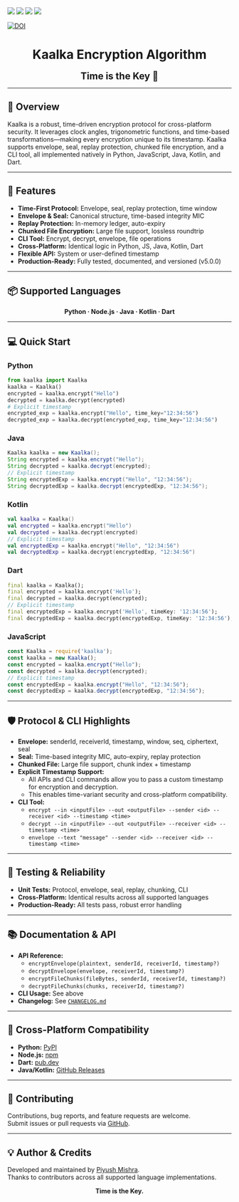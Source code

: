 <div align="center>
  <img src="https://img.shields.io/badge/python-3670A0?style=for-the-badge&logo=python&logoColor=ffdd54">
  <img src="https://img.shields.io/badge/node.js-6DA55F?style=for-the-badge&logo=node.js&logoColor=white">
  <img src="https://img.shields.io/badge/java-%23ED8B00.svg?style=for-the-badge&logo=openjdk&logoColor=white">
  <img src="https://img.shields.io/badge/kotlin-%237F52FF.svg?style=for-the-badge&logo=kotlin&logoColor=white">
  <img src="https://img.shields.io/badge/dart-%230175C2.svg?style=for-the-badge&logo=dart&logoColor=white">
</div>

<a href="https://doi.org/10.5281/zenodo.8170382"><img src="https://zenodo.org/badge/DOI/10.5281/zenodo.8170382.svg" alt="DOI"></a>

# <div align="center">Kaalka Encryption Algorithm</div>

<div align="center">
  <b style="font-size:1.5em;">Time is the Key 🔑</b>
  <br>
  <!-- <img src="https://user-images.githubusercontent.com/25122299/273370073-7e2e2e2e-7e2e-4e2e-8e2e-7e2e2e2e2e2e.png" width="120"/> -->
</div>

---

## 🌟 Overview
Kaalka is a robust, time-driven encryption protocol for cross-platform security. It leverages clock angles, trigonometric functions, and time-based transformations—making every encryption unique to its timestamp. Kaalka supports envelope, seal, replay protection, chunked file encryption, and a CLI tool, all implemented natively in Python, JavaScript, Java, Kotlin, and Dart.

---

## 🚀 Features
- **Time-First Protocol:** Envelope, seal, replay protection, time window
- **Envelope & Seal:** Canonical structure, time-based integrity MIC
- **Replay Protection:** In-memory ledger, auto-expiry
- **Chunked File Encryption:** Large file support, lossless roundtrip
- **CLI Tool:** Encrypt, decrypt, envelope, file operations
- **Cross-Platform:** Identical logic in Python, JS, Java, Kotlin, Dart
- **Flexible API:** System or user-defined timestamp
- **Production-Ready:** Fully tested, documented, and versioned (v5.0.0)

---

## 📦 Supported Languages
<div align="center">
  <b>Python · Node.js · Java · Kotlin · Dart</b>
</div>

---

## 💻 Quick Start

### Python
```python
from kaalka import Kaalka
kaalka = Kaalka()
encrypted = kaalka.encrypt("Hello")
decrypted = kaalka.decrypt(encrypted)
# Explicit timestamp
encrypted_exp = kaalka.encrypt("Hello", time_key="12:34:56")
decrypted_exp = kaalka.decrypt(encrypted_exp, time_key="12:34:56")
```

### Java
```java
Kaalka kaalka = new Kaalka();
String encrypted = kaalka.encrypt("Hello");
String decrypted = kaalka.decrypt(encrypted);
// Explicit timestamp
String encryptedExp = kaalka.encrypt("Hello", "12:34:56");
String decryptedExp = kaalka.decrypt(encryptedExp, "12:34:56");
```

### Kotlin
```kotlin
val kaalka = Kaalka()
val encrypted = kaalka.encrypt("Hello")
val decrypted = kaalka.decrypt(encrypted)
// Explicit timestamp
val encryptedExp = kaalka.encrypt("Hello", "12:34:56")
val decryptedExp = kaalka.decrypt(encryptedExp, "12:34:56")
```

### Dart
```dart
final kaalka = Kaalka();
final encrypted = kaalka.encrypt('Hello');
final decrypted = kaalka.decrypt(encrypted);
// Explicit timestamp
final encryptedExp = kaalka.encrypt('Hello', timeKey: '12:34:56');
final decryptedExp = kaalka.decrypt(encryptedExp, timeKey: '12:34:56');
```

### JavaScript
```js
const Kaalka = require('kaalka');
const kaalka = new Kaalka();
const encrypted = kaalka.encrypt("Hello");
const decrypted = kaalka.decrypt(encrypted);
// Explicit timestamp
const encryptedExp = kaalka.encrypt("Hello", "12:34:56");
const decryptedExp = kaalka.decrypt(encryptedExp, "12:34:56");
```

---

## 🛡️ Protocol & CLI Highlights
- **Envelope:** senderId, receiverId, timestamp, window, seq, ciphertext, seal
- **Seal:** Time-based integrity MIC, auto-expiry, replay protection
- **Chunked File:** Large file support, chunk index + timestamp
- **Explicit Timestamp Support:**
  - All APIs and CLI commands allow you to pass a custom timestamp for encryption and decryption.
  - This enables time-variant security and cross-platform compatibility.
- **CLI Tool:**
  - `encrypt --in <inputFile> --out <outputFile> --sender <id> --receiver <id> --timestamp <time>`
  - `decrypt --in <inputFile> --out <outputFile> --receiver <id> --timestamp <time>`
  - `envelope --text "message" --sender <id> --receiver <id> --timestamp <time>`

---

## 🧪 Testing & Reliability
- **Unit Tests:** Protocol, envelope, seal, replay, chunking, CLI
- **Cross-Platform:** Identical results across all supported languages
- **Production-Ready:** All tests pass, robust error handling

---

## 📚 Documentation & API
- **API Reference:**
  - `encryptEnvelope(plaintext, senderId, receiverId, timestamp?)`
  - `decryptEnvelope(envelope, receiverId, timestamp?)`
  - `encryptFileChunks(fileBytes, senderId, receiverId, timestamp?)`
  - `decryptFileChunks(chunks, receiverId, timestamp?)`
- **CLI Usage:** See above
- **Changelog:** See [`CHANGELOG.md`](./CHANGELOG.md)

---

## 🔄 Cross-Platform Compatibility
- **Python:** [PyPI](https://pypi.org/project/kaalka/)
- **Node.js:** [npm](https://www.npmjs.com/package/kaalka)
- **Dart:** [pub.dev](https://pub.dev/packages/kaalka)
- **Java/Kotlin:** [GitHub Releases](https://github.com/PIYUSH-MISHRA-00/Kaalka-Encryption-Algorithm/releases)

---

## 🤝 Contributing
Contributions, bug reports, and feature requests are welcome.<br>
Submit issues or pull requests via [GitHub](https://github.com/PIYUSH-MISHRA-00/Kaalka-Encryption-Algorithm).

---

## 💡 Author & Credits
Developed and maintained by [Piyush Mishra](https://github.com/PIYUSH-MISHRA-00).<br>
Thanks to contributors across all supported language implementations.

<div align="center"> <b>Time is the Key.</b> </div>
